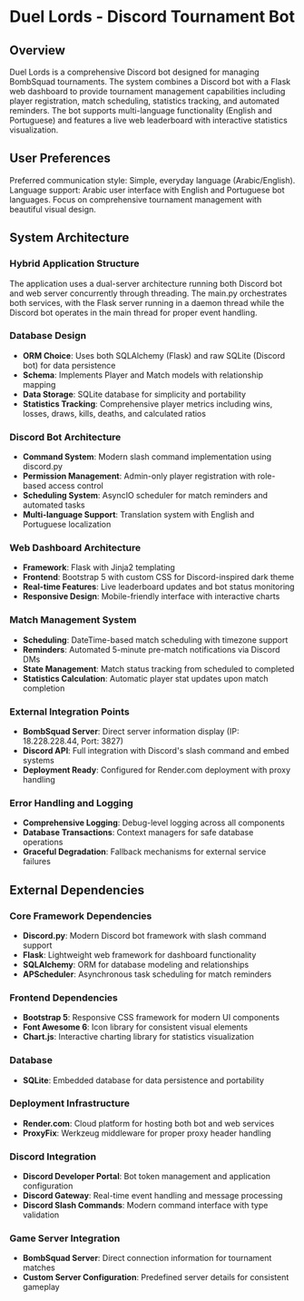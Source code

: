 # Duel Lords - Discord Tournament Bot

## Overview

Duel Lords is a comprehensive Discord bot designed for managing BombSquad tournaments. The system combines a Discord bot with a Flask web dashboard to provide tournament management capabilities including player registration, match scheduling, statistics tracking, and automated reminders. The bot supports multi-language functionality (English and Portuguese) and features a live web leaderboard with interactive statistics visualization.

## User Preferences

Preferred communication style: Simple, everyday language (Arabic/English).
Language support: Arabic user interface with English and Portuguese bot languages.
Focus on comprehensive tournament management with beautiful visual design.

## System Architecture

### Hybrid Application Structure
The application uses a dual-server architecture running both Discord bot and web server concurrently through threading. The main.py orchestrates both services, with the Flask server running in a daemon thread while the Discord bot operates in the main thread for proper event handling.

### Database Design
- **ORM Choice**: Uses both SQLAlchemy (Flask) and raw SQLite (Discord bot) for data persistence
- **Schema**: Implements Player and Match models with relationship mapping
- **Data Storage**: SQLite database for simplicity and portability
- **Statistics Tracking**: Comprehensive player metrics including wins, losses, draws, kills, deaths, and calculated ratios

### Discord Bot Architecture
- **Command System**: Modern slash command implementation using discord.py
- **Permission Management**: Admin-only player registration with role-based access control
- **Scheduling System**: AsyncIO scheduler for match reminders and automated tasks
- **Multi-language Support**: Translation system with English and Portuguese localization

### Web Dashboard Architecture
- **Framework**: Flask with Jinja2 templating
- **Frontend**: Bootstrap 5 with custom CSS for Discord-inspired dark theme
- **Real-time Features**: Live leaderboard updates and bot status monitoring
- **Responsive Design**: Mobile-friendly interface with interactive charts

### Match Management System
- **Scheduling**: DateTime-based match scheduling with timezone support
- **Reminders**: Automated 5-minute pre-match notifications via Discord DMs
- **State Management**: Match status tracking from scheduled to completed
- **Statistics Calculation**: Automatic player stat updates upon match completion

### External Integration Points
- **BombSquad Server**: Direct server information display (IP: 18.228.228.44, Port: 3827)
- **Discord API**: Full integration with Discord's slash command and embed systems
- **Deployment Ready**: Configured for Render.com deployment with proxy handling

### Error Handling and Logging
- **Comprehensive Logging**: Debug-level logging across all components
- **Database Transactions**: Context managers for safe database operations
- **Graceful Degradation**: Fallback mechanisms for external service failures

## External Dependencies

### Core Framework Dependencies
- **Discord.py**: Modern Discord bot framework with slash command support
- **Flask**: Lightweight web framework for dashboard functionality  
- **SQLAlchemy**: ORM for database modeling and relationships
- **APScheduler**: Asynchronous task scheduling for match reminders

### Frontend Dependencies
- **Bootstrap 5**: Responsive CSS framework for modern UI components
- **Font Awesome 6**: Icon library for consistent visual elements
- **Chart.js**: Interactive charting library for statistics visualization

### Database
- **SQLite**: Embedded database for data persistence and portability

### Deployment Infrastructure
- **Render.com**: Cloud platform for hosting both bot and web services
- **ProxyFix**: Werkzeug middleware for proper proxy header handling

### Discord Integration
- **Discord Developer Portal**: Bot token management and application configuration
- **Discord Gateway**: Real-time event handling and message processing
- **Discord Slash Commands**: Modern command interface with type validation

### Game Server Integration  
- **BombSquad Server**: Direct connection information for tournament matches
- **Custom Server Configuration**: Predefined server details for consistent gameplay